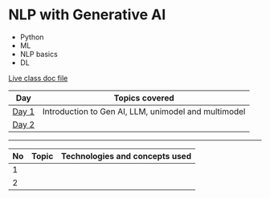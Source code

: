 # NLP with Generative AI
- Python
- ML
- NLP basics
- DL

[Live class doc file](https://docs.google.com/document/d/124teDrkk3PqdtLEVJQYTgF9OPVQ7ymWB-sdLotVhTM4/preview?tab=t.0)

|  Day   |                                                                                                  Topics covered|
|--------|----------------------------------------------------------------------------------------------------------------|
| [Day 1](https://github.com/Arshapjoy/nlp_genai/tree/main/Day_1)  | Introduction to Gen AI, LLM, unimodel and multimodel |
| [Day 2](https://github.com/Arshapjoy/nlp_genai/tree/main/Day_2) |                                                      |



-----------------------------------------------------------------------------------------------------------------------------



|No   |  Topic                                                                   | Technologies and concepts used |
|-----| -------------------------------------------------------------------------|--------------------------------|
|1    |                                                                          |                                |
|2    |                                                                          |                                |

